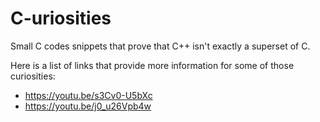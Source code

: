 # C-uriosities

Small C codes snippets that prove that C++ isn't exactly a superset of C.

Here is a list of links that provide more information for some of those curiosities:
- https://youtu.be/s3Cv0-U5bXc
- https://youtu.be/j0_u26Vpb4w
